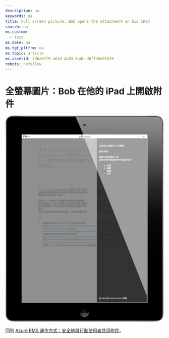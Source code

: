 ```yaml
---
description: na
keywords: na
title: Full screen picture: Bob opens the attachment on his iPad
search: na
ms.custom: 
  - test
ms.date: na
ms.tgt_pltfrm: na
ms.topic: article
ms.assetid: 7dba5ff9-a61d-4a83-8adc-d6ffb0e85df6
robots: nofollow
---
```

# 全螢幕圖片：Bob 在他的 iPad 上開啟附件
![](../Image/AzRMS_StoryboardEmaill3.PNG)

回到 [Azure RMS 運作方式：安全地與行動使用者共用附件](http://technet.microsoft.com/library/jj585026.aspx)。

